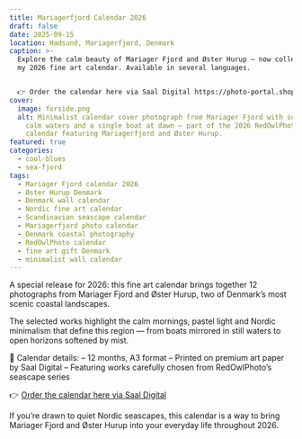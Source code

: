 ```yaml
---
title: Mariagerfjord Calendar 2026
draft: false
date: 2025-09-15
location: Hadsund, Mariagerfjord, Denmark
caption: >-
  Explore the calm beauty of Mariager Fjord and Øster Hurup — now collected in
  my 2026 fine art calendar. Available in several languages.


  👉 Order the calendar here via Saal Digital https://photo-portal.shop/profiles/Allan-Andersen
cover:
  image: forside.png
  alt: Minimalist calendar cover photograph from Mariager Fjord with soft mist,
    calm waters and a single boat at dawn — part of the 2026 RedOwlPhoto
    calendar featuring Mariagerfjord and Øster Hurup.
featured: true
categories:
  - cool-blues
  - sea-fjord
tags:
  - Mariager Fjord calendar 2026
  - Øster Hurup Denmark
  - Denmark wall calendar
  - Nordic fine art calendar
  - Scandinavian seascape calendar
  - Mariagerfjord photo calendar
  - Denmark coastal photography
  - RedOwlPhoto calendar
  - fine art gift Denmark
  - minimalist wall calendar
---
```

A special release for 2026:
this fine art calendar brings together 12 photographs from Mariager Fjord and Øster Hurup, two of Denmark’s most scenic coastal landscapes.

The selected works highlight the calm mornings, pastel light and Nordic minimalism that define this region — from boats mirrored in still waters to open horizons softened by mist.

📅 Calendar details:
– 12 months, A3 format
– Printed on premium art paper by Saal Digital
– Featuring works carefully chosen from RedOwlPhoto’s seascape series

👉 [Order the calendar here via Saal Digital](https://photo-portal.shop/profiles/Allan-Andersen)

If you’re drawn to quiet Nordic seascapes, this calendar is a way to bring Mariager Fjord and Øster Hurup into your everyday life throughout 2026.
<!--more-->
